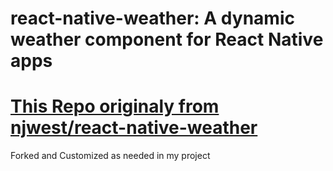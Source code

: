 # react-native-weather: A dynamic weather component for React Native apps

# [This Repo originaly from njwest/react-native-weather](https://github.com/njwest/react-native-weather)

Forked and Customized as needed in my project
